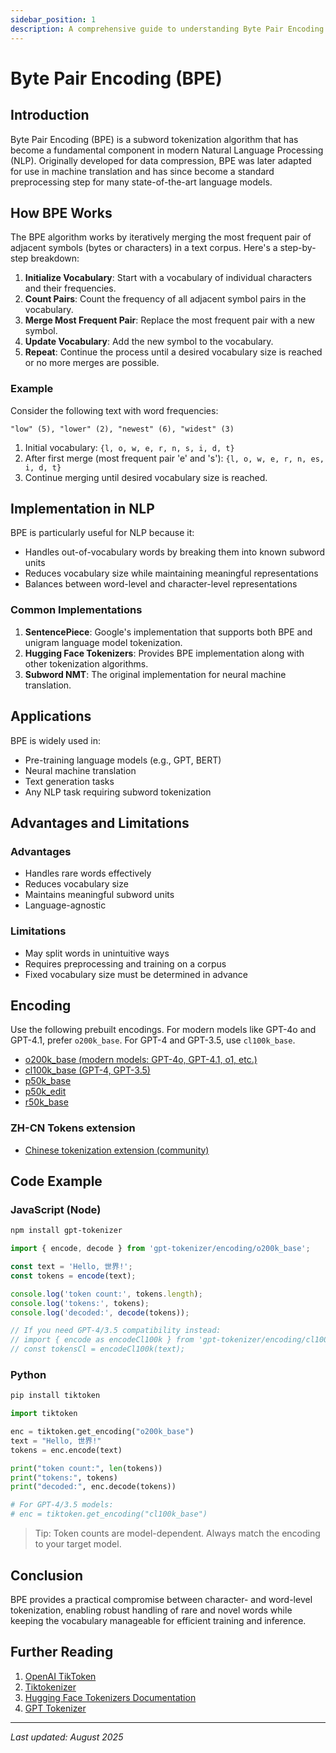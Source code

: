 ```yaml
---
sidebar_position: 1
description: A comprehensive guide to understanding Byte Pair Encoding (BPE), a subword tokenization algorithm widely used in modern NLP models.
---
```


# Byte Pair Encoding (BPE)

## Introduction

Byte Pair Encoding (BPE) is a subword tokenization algorithm that has become a fundamental component in modern Natural Language Processing (NLP). Originally developed for data compression, BPE was later adapted for use in machine translation and has since become a standard preprocessing step for many state-of-the-art language models.

## How BPE Works

The BPE algorithm works by iteratively merging the most frequent pair of adjacent symbols (bytes or characters) in a text corpus. Here's a step-by-step breakdown:

1. **Initialize Vocabulary**: Start with a vocabulary of individual characters and their frequencies.
2. **Count Pairs**: Count the frequency of all adjacent symbol pairs in the vocabulary.
3. **Merge Most Frequent Pair**: Replace the most frequent pair with a new symbol.
4. **Update Vocabulary**: Add the new symbol to the vocabulary.
5. **Repeat**: Continue the process until a desired vocabulary size is reached or no more merges are possible.

### Example

Consider the following text with word frequencies:
```
"low" (5), "lower" (2), "newest" (6), "widest" (3)
```

1. Initial vocabulary: `{l, o, w, e, r, n, s, i, d, t}`
2. After first merge (most frequent pair 'e' and 's'): `{l, o, w, e, r, n, es, i, d, t}`
3. Continue merging until desired vocabulary size is reached.

## Implementation in NLP

BPE is particularly useful for NLP because it:

- Handles out-of-vocabulary words by breaking them into known subword units
- Reduces vocabulary size while maintaining meaningful representations
- Balances between word-level and character-level representations

### Common Implementations

1. **SentencePiece**: Google's implementation that supports both BPE and unigram language model tokenization.
2. **Hugging Face Tokenizers**: Provides BPE implementation along with other tokenization algorithms.
3. **Subword NMT**: The original implementation for neural machine translation.

## Applications

BPE is widely used in:

- Pre-training language models (e.g., GPT, BERT)
- Neural machine translation
- Text generation tasks
- Any NLP task requiring subword tokenization

## Advantages and Limitations

### Advantages
- Handles rare words effectively
- Reduces vocabulary size
- Maintains meaningful subword units
- Language-agnostic

### Limitations
- May split words in unintuitive ways
- Requires preprocessing and training on a corpus
- Fixed vocabulary size must be determined in advance

## Encoding

Use the following prebuilt encodings. For modern models like GPT-4o and GPT-4.1, prefer `o200k_base`. For GPT-4 and GPT-3.5, use `cl100k_base`.

- [o200k_base (modern models: GPT-4o, GPT-4.1, o1, etc.)](https://unpkg.com/gpt-tokenizer/dist/o200k_base.js)
- [cl100k_base (GPT-4, GPT-3.5)](https://unpkg.com/gpt-tokenizer/dist/cl100k_base.js)
- [p50k_base](https://unpkg.com/gpt-tokenizer/dist/p50k_base.js)
- [p50k_edit](https://unpkg.com/gpt-tokenizer/dist/p50k_edit.js)
- [r50k_base](https://unpkg.com/gpt-tokenizer/dist/r50k_base.js)

### ZH-CN Tokens extension
- [Chinese tokenization extension (community)](https://gist.github.com/ctlllll/4451e94f3b2ca415515f3ee369c8c374)

## Code Example

### JavaScript (Node)

```bash
npm install gpt-tokenizer
```

```javascript
import { encode, decode } from 'gpt-tokenizer/encoding/o200k_base';

const text = 'Hello, 世界!';
const tokens = encode(text);

console.log('token count:', tokens.length);
console.log('tokens:', tokens);
console.log('decoded:', decode(tokens));

// If you need GPT-4/3.5 compatibility instead:
// import { encode as encodeCl100k } from 'gpt-tokenizer/encoding/cl100k_base';
// const tokensCl = encodeCl100k(text);
```

### Python

```bash
pip install tiktoken
```

```python
import tiktoken

enc = tiktoken.get_encoding("o200k_base")
text = "Hello, 世界!"
tokens = enc.encode(text)

print("token count:", len(tokens))
print("tokens:", tokens)
print("decoded:", enc.decode(tokens))

# For GPT-4/3.5 models:
# enc = tiktoken.get_encoding("cl100k_base")
```

> Tip: Token counts are model-dependent. Always match the encoding to your target model.

## Conclusion

BPE provides a practical compromise between character- and word-level tokenization, enabling robust handling of rare and novel words while keeping the vocabulary manageable for efficient training and inference.

## Further Reading

1. [OpenAI TikToken](https://github.com/openai/tiktoken/tree/main)
2. [Tiktokenizer](https://github.com/dqbd/tiktokenizer)
3. [Hugging Face Tokenizers Documentation](https://huggingface.co/docs/tokenizers/)
4. [GPT Tokenizer](https://github.com/niieani/gpt-tokenizer)

---

*Last updated: August 2025*